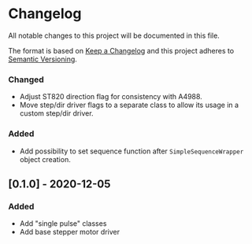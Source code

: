# Changelog
All notable changes to this project will be documented in this file.

The format is based on [Keep a Changelog](https://keepachangelog.com/en/1.0.0/)
and this project adheres to [Semantic Versioning](https://semver.org/spec/v2.0.0.html).

### Changed

- Adjust ST820 direction flag for consistency with A4988.
- Move step/dir driver flags to a separate class to allow its usage in a custom step/dir driver.

### Added

- Add possibility to set sequence function after `SimpleSequenceWrapper` object creation.

## [0.1.0] - 2020-12-05

### Added

- Add "single pulse" classes
- Add base stepper motor driver
